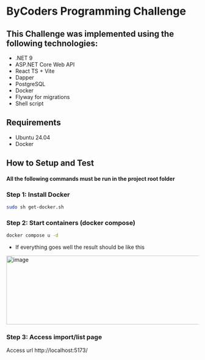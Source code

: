 # ByCoders Programming Challenge

## This Challenge was implemented using the following technologies:
- .NET 9
- ASP.NET Core Web API
- React TS + Vite
- Dapper
- PostgreSQL
- Docker
- Flyway for migrations
- Shell script

## Requirements
- Ubuntu 24.04
- Docker

## How to Setup and Test
#### All the following commands must be run in the project root folder

### Step 1: Install Docker
```bash
sudo sh get-docker.sh
```

### Step 2: Start containers (docker compose)
```bash
docker compose u -d
```
- If everything goes well the result should be like this
<img width="1167" height="180" alt="image" src="https://github.com/user-attachments/assets/b20c6772-f34a-4c1e-b046-ee46c6ea0dc0" />

### Step 3: Access import/list page
Access url http://localhost:5173/

